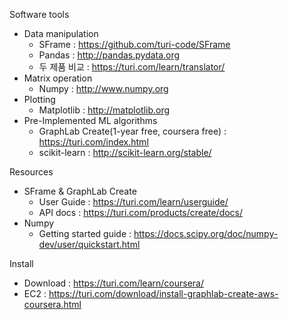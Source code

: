 Software tools

* Data manipulation
  * SFrame : https://github.com/turi-code/SFrame
  * Pandas : http://pandas.pydata.org
  * 두 제품 비교 : https://turi.com/learn/translator/
* Matrix operation
  * Numpy : http://www.numpy.org
* Plotting
  * Matplotlib : http://matplotlib.org
* Pre-Implemented ML algorithms
  * GraphLab Create(1-year free, coursera free) : https://turi.com/index.html
  * scikit-learn : http://scikit-learn.org/stable/

Resources

* SFrame & GraphLab Create
  * User Guide : https://turi.com/learn/userguide/
  * API docs : https://turi.com/products/create/docs/
* Numpy
  * Getting started guide : https://docs.scipy.org/doc/numpy-dev/user/quickstart.html

Install

* Download : https://turi.com/learn/coursera/
* EC2 : https://turi.com/download/install-graphlab-create-aws-coursera.html
